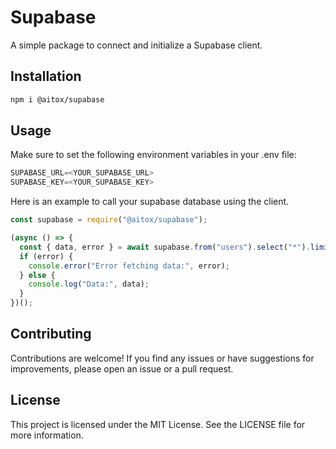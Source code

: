 # Supabase

A simple package to connect and initialize a Supabase client.

## Installation

```Bash
npm i @aitox/supabase
```

## Usage

Make sure to set the following environment variables in your .env file:

```Java
SUPABASE_URL=<YOUR_SUPABASE_URL>
SUPABASE_KEY=<YOUR_SUPABASE_KEY>
```

Here is an example to call your supabase database using the client.

```Javascript
const supabase = require("@aitox/supabase");

(async () => {
  const { data, error } = await supabase.from("users").select("*").limit(1);
  if (error) {
    console.error("Error fetching data:", error);
  } else {
    console.log("Data:", data);
  }
})();
```

## Contributing

Contributions are welcome! If you find any issues or have suggestions for improvements, please open an issue or a pull request.

## License

This project is licensed under the MIT License. See the LICENSE file for more information.
